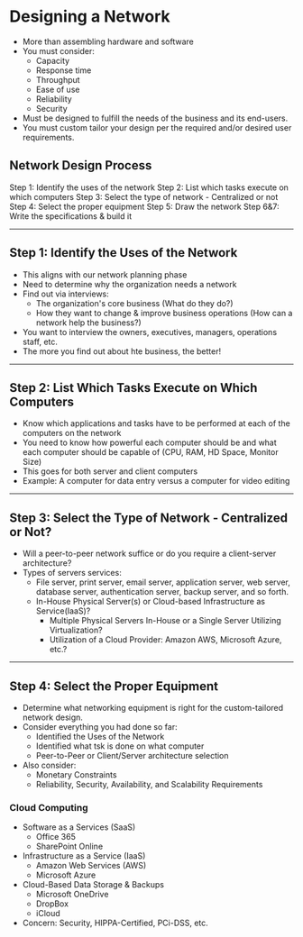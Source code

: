 # Designing a Network

- More than assembling hardware and software
- You must consider:
  - Capacity
  - Response time
  - Throughput
  - Ease of use
  - Reliability
  - Security
- Must be designed to fulfill the needs of the business and its end-users.
- You must custom tailor your design per the required and/or desired user requirements.

## Network Design Process

Step 1: Identify the uses of the network
Step 2: List which tasks execute on which computers
Step 3: Select the type of network - Centralized or not
Step 4: Select the proper equipment
Step 5: Draw the network
Step 6&7: Write the specifications & build it

---

## Step 1: Identify the Uses of the Network

- This aligns with our network planning phase
- Need to determine why the organization needs a network
- Find out via interviews:
  - The organization's core business (What do they do?)
  - How they want to change & improve business operations (How can a network help the business?)
- You want to interview the owners, executives, managers, operations staff, etc.
- The more you find out about hte business, the better!

---

## Step 2: List Which Tasks Execute on Which Computers

- Know which applications and tasks have to be performed at each of the computers on the network
- You need to know how powerful each computer should be and what each computer should be capable of (CPU, RAM, HD Space, Monitor Size)
- This goes for both server and client computers
- Example: A computer for data entry versus a computer for video editing

---

## Step 3: Select the Type of Network - Centralized or Not?

- Will a peer-to-peer network suffice or do you require a client-server architecture?
- Types of servers services:
  - File server, print server, email server, application server, web server, database server, authentication server, backup server, and so forth.
  - In-House Physical Server(s) or Cloud-based Infrastructure as Service(IaaS)?
    - Multiple Physical Servers In-House or a Single Server Utilizing Virtualization?
    - Utilization of a Cloud Provider: Amazon AWS, Microsoft Azure, etc.?

---

## Step 4: Select the Proper Equipment

- Determine what networking equipment is right for the custom-tailored network design.
- Consider everything you had done so far:
  - Identified the Uses of the Network
  - Identified what tsk is done on what computer
  - Peer-to-Peer or Client/Server architecture selection
- Also consider:
  - Monetary Constraints
  - Reliability, Security, Availability, and Scalability Requirements

### Cloud Computing

- Software as a Services (SaaS)
  - Office 365
  - SharePoint Online
- Infrastructure as a Service (IaaS)
  - Amazon Web Services (AWS)
  - Microsoft Azure
- Cloud-Based Data Storage & Backups
  - Microsoft OneDrive
  - DropBox
  - iCloud
- Concern: Security, HIPPA-Certified, PCi-DSS, etc.

